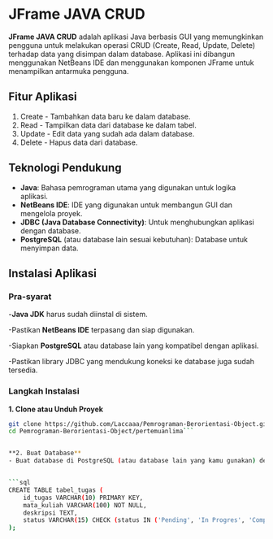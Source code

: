 # JFrame JAVA CRUD


**JFrame JAVA CRUD** adalah aplikasi Java berbasis GUI yang memungkinkan pengguna untuk melakukan operasi CRUD (Create, Read, Update, Delete) terhadap data yang disimpan dalam database. Aplikasi ini dibangun menggunakan NetBeans IDE dan menggunakan komponen JFrame untuk menampilkan antarmuka pengguna.

## Fitur Aplikasi
1. Create - Tambahkan data baru ke dalam database.
2. Read - Tampilkan data dari database ke dalam tabel.
3. Update - Edit data yang sudah ada dalam database.
4. Delete - Hapus data dari database.

## Teknologi Pendukung
- **Java**: Bahasa pemrograman utama yang digunakan untuk logika aplikasi.
- **NetBeans IDE**: IDE yang digunakan untuk membangun GUI dan mengelola proyek.
- **JDBC (Java Database Connectivity)**: Untuk menghubungkan aplikasi dengan database.
- **PostgreSQL** (atau database lain sesuai kebutuhan): Database untuk menyimpan data.

## Instalasi Aplikasi
### Pra-syarat
-**Java JDK** harus sudah diinstal di sistem.

-Pastikan **NetBeans IDE** terpasang dan siap digunakan.

-Siapkan **PostgreSQL** atau database lain yang kompatibel dengan aplikasi.

-Pastikan library JDBC yang mendukung koneksi ke database juga sudah tersedia.

### Langkah Instalasi

**1. Clone atau Unduh Proyek**

```bash
git clone https://github.com/Laccaaa/Pemrograman-Berorientasi-Object.git
cd Pemrograman-Berorientasi-Object/pertemuanlima```


**2. Buat Database**
- Buat database di PostgreSQL (atau database lain yang kamu gunakan) dengan nama dan tabel yang sesuai, misalnya:


```sql
CREATE TABLE tabel_tugas (
    id_tugas VARCHAR(10) PRIMARY KEY,
    mata_kuliah VARCHAR(100) NOT NULL,
    deskripsi TEXT,
    status VARCHAR(15) CHECK (status IN ('Pending', 'In Progres', 'Completed'))
);






   


